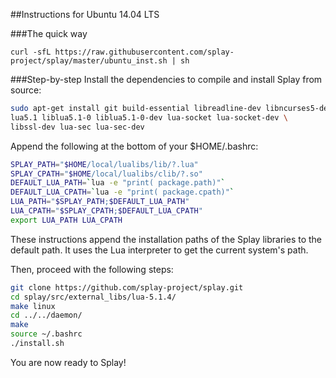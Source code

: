 ##Instructions for Ubuntu 14.04 LTS

###The quick way

```
curl -sfL https://raw.githubusercontent.com/splay-project/splay/master/ubuntu_inst.sh | sh
```

###Step-by-step
Install the dependencies to compile and install Splay from source:

```bash
sudo apt-get install git build-essential libreadline-dev libncurses5-dev \
lua5.1 liblua5.1-0 liblua5.1-0-dev lua-socket lua-socket-dev \
libssl-dev lua-sec lua-sec-dev 
```

Append the following at the bottom of your $HOME/.bashrc:
```bash
SPLAY_PATH="$HOME/local/lualibs/lib/?.lua"
SPLAY_CPATH="$HOME/local/lualibs/clib/?.so"
DEFAULT_LUA_PATH=`lua -e "print( package.path)"`
DEFAULT_LUA_CPATH=`lua -e "print( package.cpath)"`
LUA_PATH="$SPLAY_PATH;$DEFAULT_LUA_PATH"
LUA_CPATH="$SPLAY_CPATH;$DEFAULT_LUA_CPATH"
export LUA_PATH LUA_CPATH
```
These instructions append the installation paths of the Splay libraries to the default path. It uses the Lua interpreter to get the current system's path.

Then, proceed with the following steps:
```bash
git clone https://github.com/splay-project/splay.git
cd splay/src/external_libs/lua-5.1.4/
make linux
cd ../../daemon/
make
source ~/.bashrc
./install.sh
```

You are now ready to Splay!

